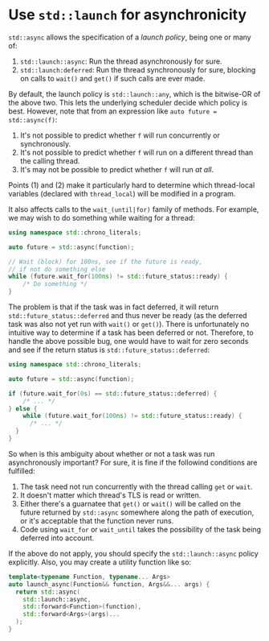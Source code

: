 # Use `std::launch` for asynchronicity

`std::async` allows the specification of a *launch policy*, being one or many
of:

1. `std::launch::async`: Run the thread asynchronously for sure.
2. `std::launch:deferred`: Run the thread synchronously for sure, blocking on
   calls to `wait()` and `get()` if such calls are ever made.

By default, the launch policy is `std::launch::any`, which is the bitwise-OR of
the above two. This lets the underlying scheduler decide which policy is
best. However, note that from an expression like `auto future = std::async(f)`:

1. It's not possible to predict whether `f` will run concurrently or
   synchronously.
2. It's not possible to predict whether `f` will run on a different thread than
   the calling thread.
3. It's may not be possible to predict whether `f` will run *at all*.

Points (1) and (2) make it particularly hard to determine which thread-local
variables (declared with `thread_local`) will be modified in a program.

It also affects calls to the `wait_(until|for)` family of methods. For example,
we may wish to do something while waiting for a thread:

```C++
using namespace std::chrono_literals;

auto future = std::async(function);

// Wait (block) for 100ns, see if the future is ready,
// if not do something else
while (future.wait_for(100ns) != std::future_status::ready) {
	/* Do something */
}
```

The problem is that if the task was in fact deferred, it will return
`std::future_status::deferred` and thus never be ready (as the deferred task was
also not yet run with `wait()` or `get()`). There is unfortunately no intuitive
way to determine if a task has been deferred or not. Therefore, to handle the
above possible bug, one would have to wait for zero seconds and see if the
return status is `std::future_status::deferred`:

```C++
using namespace std::chrono_literals;

auto future = std::async(function);

if (future.wait_for(0s) == std::future_status::deferred) {
	/* ... */
} else {
	while (future.wait_for(100ns) != std::future_status::ready) {
	  /* ... */
  }
}
```

So when is this ambiguity about whether or not a task was run asynchronously
important? For sure, it is fine if the followind conditions are fulfilled:

1. The task need not run concurrently with the thread calling `get` or `wait`.
2. It doesn't matter which thread's TLS is read or written.
3. Either there's a guarnatee that `get()` or `wait()` will be called on the
   future returned by `std::async` somewhere along the path of execution, or
   it's acceptable that the function never runs.
4. Code using `wait_for` or `wait_until` takes the possibility of the task being
   deferred into account.

If the above do not apply, you should specify the `std::launch::async` policy
explicitly. Also, you may create a utility function like so:

```C++
template<typename Function, typename... Args>
auto launch_async(Function&& function, Args&&... args) {
  return std::async(
    std::launch::async,
	std::forward<Function>(function),
	std::forward<Args>(args)...
  );
}
```

